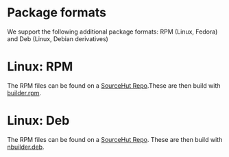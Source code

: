 # Package formats

We support the following additional package formats: RPM (Linux, Fedora) and Deb (Linux, Debian derivatives)

# Linux: RPM
The RPM files can be found on a [SourceHut Repo](https://git.sr.ht/~jwijenbergh/python3-eduvpn-common.rpm).These are then build with [builder.rpm](https://codeberg.org/eduVPN/builder.rpm).

# Linux: Deb
The RPM files can be found on a [SourceHut Repo](https://git.sr.ht/~jwijenbergh/python3-eduvpn-common.deb). These are then build with [nbuilder.deb](https://codeberg.org/eduVPN/nbuilder.deb).
